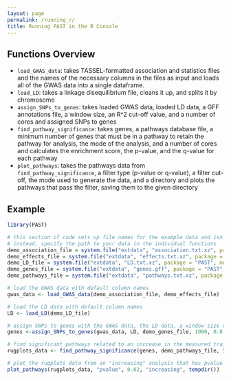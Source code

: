 ```yaml
---
layout: page
permalink: /running_r/
title: Running PAST in the R Console
---
```


## Functions Overview

* `load_GWAS_data`: takes TASSEL-formatted association and statistics files and the names of the necessary columns in the files as input and loads all of the GWAS data into a single dataframe.
* `load_LD`: takes a linkage disequilibrium file, cleans it up, and splits it by chromosome
* `assign_SNPs_to_genes`: takes loaded GWAS data, loaded LD data, a GFF annotations file, a window size, an R^2 cut-off value, and a number of cores and assigned SNPs to genes
* `find_pathway_significance`: takes genes, a pathways database file, a minimum number of genes that must be in a pathway to retain the pathway for analysis, the mode of the analysis, and a number of cores and calculates the enrichment score, the p-value, and the q-value for each pathway
* `plot_pathways`: takes the pathways data from `find_pathway_significance`, a filter type (p-value or q-value), a filter cut-off, the mode used to generate the data, and a directory and plots the pathways that pass the filter, saving them to the given directory

## Example


```r
library(PAST)

# this section of code sets up file names for the example data and isn't necessary for real data
# instead, specify the path to your data in the individual functions
demo_association_file = system.file("extdata", "association.txt.xz", package = "PAST", mustWork = TRUE)
demo_effects_file = system.file("extdata", "effects.txt.xz", package = "PAST", mustWork = TRUE)
demo_LD_file = system.file("extdata", "LD.txt.xz", package = "PAST", mustWork = TRUE)
demo_genes_file = system.file("extdata", "genes.gff", package = "PAST", mustWork = TRUE)
demo_pathways_file = system.file("extdata", "pathways.txt.xz", package = "PAST", mustWork = TRUE)

# load the GWAS data with default column names
gwas_data <- load_GWAS_data(demo_association_file, demo_effects_file)

# load the LD data with default column names
LD <- load_LD(demo_LD_file)

# assign SNPs to genes with the GWAS data, the LD data, a window size of 100, R^2 cutoff of 0.8, and 2 cores
genes <-assign_SNPs_to_genes(gwas_data, LD, demo_genes_file, 1000, 0.8, 2)

# find significant pathways related to an increase in the measured trait using the assigned genes, a cutoff value of 5 genes in a pathway, 1000 random distributions to determine significance, and 2 cores
rugplots_data <- find_pathway_significance(genes, demo_pathways_file, 5, "increasing", 1000, 2)

# plot the rugplots data from an "increasing" analysis that has pvalue <= 0.02 to a temporary directory
plot_pathways(rugplots_data, "pvalue", 0.02, "increasing", tempdir())
```